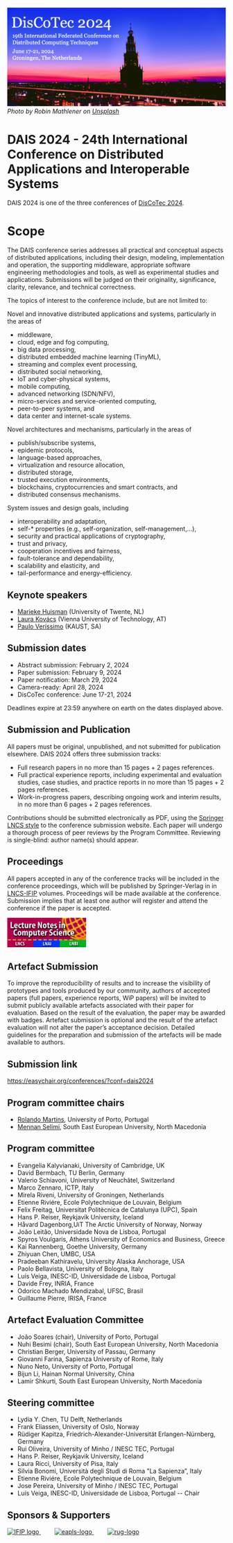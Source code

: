 [![](banner2024.v2.png)](.)
*Photo by Robin Mathlener on [Unsplash](https://unsplash.com/photos/black-concrete-building-during-night-time-3x-fuFPs-G0)* 


# DAIS 2024 - 24th International Conference on Distributed Applications and Interoperable Systems

DAIS 2024 is one of the three conferences of [DisCoTec 2024](.).

# Scope
The DAIS conference series addresses all practical and conceptual aspects of distributed applications, including their design, modeling, implementation and operation, the supporting middleware, appropriate software engineering methodologies and tools, as well as experimental studies and applications. Submissions will be judged on their originality, significance, clarity, relevance, and technical correctness.

The topics of interest to the conference include, but are not limited to:

Novel and innovative distributed applications and systems, particularly in the areas of
* middleware,
* cloud, edge and fog computing,
* big data processing,
* distributed embedded machine learning (TinyML),
* streaming and complex event processing,
* distributed social networking,
* IoT and cyber-physical systems,
* mobile computing,
* advanced networking (SDN/NFV),
* micro-services and service-oriented computing,
* peer-to-peer systems, and
* data center and internet-scale systems.

Novel architectures and mechanisms, particularly in the areas of
* publish/subscribe systems,
* epidemic protocols,
* language-based approaches,
* virtualization and resource allocation,
* distributed storage,
* trusted execution environments,
* blockchains, cryptocurrencies and smart contracts, and
* distributed consensus mechanisms.

System issues and design goals, including
* interoperability and adaptation,
* self-* properties (e.g., self-organization, self-management,...),
* security and practical applications of cryptography,
* trust and privacy,
* cooperation incentives and fairness,
* fault-tolerance and dependability,
* scalability and elasticity, and
* tail-performance and energy-efficiency.

## Keynote speakers

* [Marieke Huisman](https://wwwhome.ewi.utwente.nl/~marieke/) (University of Twente, NL)
* [Laura Kovács](http://lkovacs.com/) (Vienna University of Technology, AT)
* [Paulo Veríssimo](https://www.kaust.edu.sa/en/study/faculty/paulo-verissimo) (KAUST, SA)

## Submission dates
* Abstract submission: February 2, 2024
* Paper submission: February 9, 2024
* Paper notification: March 29, 2024
* Camera-ready: April 28, 2024
* DisCoTec conference:  June 17-21, 2024


Deadlines expire at 23:59 anywhere on earth on the dates displayed above.

## Submission and Publication

All papers must be original, unpublished, and not submitted for publication elsewhere. DAIS 2024 offers three submission tracks:

* Full research papers in no more than 15 pages + 2 pages references.
* Full practical experience reports, including experimental and evaluation studies, case studies, and practice reports in no more than 15 pages + 2 pages references.
* Work-in-progress papers, describing ongoing work and interim results, in no more than 6 pages + 2 pages references.

Contributions should be submitted electronically as PDF, using the [Springer LNCS style](https://www.springer.com/gp/computer-science/lncs/conference-proceedings-guidelines) to the conference submission website. Each paper will undergo a thorough process of peer reviews by the Program Committee. Reviewing is single-blind: author name(s) should appear.

## Proceedings
All papers accepted in any of the conference tracks will be included in the conference proceedings, which will be published by Springer-Verlag in in [LNCS-IFIP](https://www.springer.com/series/8345) volumes.
Proceedings will be made available at the conference. Submission implies that at least one author will register and attend the conference if the paper is accepted.

<img src="lncs-logo.jpg" width="182" height="68"/>

## Artefact Submission
To improve the reproducibility of results and to increase the visibility of prototypes and tools produced by our community, authors of accepted papers (full papers, experience reports, WiP papers) will be invited to submit publicly available artefacts associated with their paper for evaluation.
Based on the result of the evaluation, the paper may be awarded with badges. Artefact submission is optional and the result of the artefact evaluation will not alter the paper’s acceptance decision. Detailed guidelines for the preparation and submission of the artefacts will be made available to authors.


## Submission link

<https://easychair.org/conferences/?conf=dais2024>

<!--
## Keynote speaker

* [Peter Pietzuch](https://www.doc.ic.ac.uk/~prp/), Imperial College London, UK

## Program committee chairs
* [Marta Patino-Martínez](http://lsd.ls.fi.upm.es/Members/mpatino/) (Technical University of Madrid, Spain)
* [João Paulo](https://haslab.uminho.pt/jtpaulo) (University of Minho, Portugal)

## Program committee
* Ainhoa Azqueta, Universidad Politécnica de Madrid, Spain
* Claudio Mezzina, University Urbino, Italy
* Daniel O’Keeffe, Royal Holloway University of London, England
* Davide Frey, INRIA, France
* Emanuel Onica, Alexandru Ioan Cuza University of Iasi, Romania
* Evangelia Kalyvianaki, University of Cambridge, UK
* Etienne Riviére, Ecole Polytechnique de Louvain, Belgium
* Fábio Coelho, INESC TEC & U. Minho, Portugal
* Fábio Kon, University of São Paulo, Brazil
* Hans P. Reiser, Reykjavík University, Iceland
* Hein Meling, University of Stavanger, Norway
* João Leitão, Universidade Nova de Lisboa, Portugal
* Kostas Magoutis, University of Ioannina, Greece 
* Miguel Matos, IST INESC-ID, Universidade de Lisboa, Portugal
* Pierre-Louis Aublin, IIJ Research Laboratory, Japan
* Pierre Sutra, Telecom SudParis, France
* Romain Rouvoy, University of Lille, France
* Silvia Bonomi, Università degli Studi di Roma “La Sapienza”, Italy
* Spyros Voulgaris, Athens University of Economics and Business, Greece
* Valerio Schiavoni, University of Neuchâtel, Switzerland
* Vana Kalogeraki, Athens University of Economics and Business, Greece
* Vincenzo Gulisano, Chalmers University, Sweden

## Artefact Evaluation Committee
* António Sousa (chair), INESC TEC & U. Minho, Portugal
* Bijun Li, Hainan Normal University, China
* Cláudia Brito, INESC TEC & U. Minho, Portugal
* Christian Berger, University of Passau, Germany
* Giovanni Farina, Sapienza University of Rome, Italy
* Nuno Dionísio, LASIGE & Faculdade de Ciências, Universidade de Lisboa, Portugal
* Robin Vassantlal, LASIGE & Faculdade de Ciências, Universidade de Lisboa, Portugal
* Tânia Esteves, INESC TEC & U. Minho, Portugal
* Vinícius Vielmo Cogo (chair), LASIGE & Faculdade de Ciências, Universidade de Lisboa, Portugal
-->

## Program committee chairs
* [Rolando Martins](https://www.dcc.fc.up.pt/~rmartins/), University of Porto, Portugal
* [Mennan Selimi](https://mvdsi.seeu.edu.mk/mselimi/), South East European University, North Macedonia

## Program committee
* Evangelia Kalyvianaki, University of Cambridge, UK
* David Bermbach, TU Berlin, Germany
* Valerio Schiavoni, University of Neuchâtel, Switzerland
* Marco Zennaro, ICTP, Italy
* Mirela Riveni, University of Groningen, Netherlands
* Etienne Riviére, Ecole Polytechnique de Louvain, Belgium
* Felix Freitag, Universitat Politècnica de Catalunya (UPC), Spain
* Hans P. Reiser, Reykjavík University, Iceland
* Håvard Dagenborg,UiT The Arctic University of Norway, Norway
* João Leitão, Universidade Nova de Lisboa, Portugal
* Spyros Voulgaris, Athens University of Economics and Business, Greece
* Kai Rannenberg, Goethe University, Germany
* Zhiyuan Chen, UMBC, USA
* Pradeeban Kathiravelu, University Alaska Anchorage, USA
* Paolo Bellavista, University of Bologna, Italy
* Luís Veiga, INESC-ID, Universidade de Lisboa, Portugal
* Davide Frey, INRIA, France
* Odorico Machado Mendizabal, UFSC, Brasil
* Guillaume Pierre, IRISA, France

## Artefact Evaluation Committee
* João Soares (chair), University of Porto, Portugal
* Nuhi Besimi (chair), South East European University, North Macedonia
* Christian Berger, University of Passau, Germany
* Giovanni Farina, Sapienza University of Rome, Italy
* Nuno Neto, University of Porto, Portugal
* Bijun Li, Hainan Normal University, China
* Lamir Shkurti, South East European University, North Macedonia

## Steering committee
* Lydia Y. Chen, TU Delft, Netherlands
* Frank Eliassen, University of Oslo, Norway
* Rüdiger Kapitza, Friedrich-Alexander-Universität Erlangen-Nürnberg, Germany
* Rui Oliveira, University of Minho / INESC TEC, Portugal
* Hans P. Reiser, Reykjavik University, Iceland
* Laura Ricci, University of Pisa, Italy
* Silvia Bonomi, Università degli Studi di Roma "La Sapienza”, Italy
* Etienne Riviére, Ecole Polytechnique de Louvain, Belgium
* Jose Pereira, University of Minho / INESC TEC, Portugal
* Luís Veiga, INESC-ID, Universidade de Lisboa, Portugal -- Chair

<!--
## More Information

For additional information, please contact the Program Committee Co-chairs: <dais2023@easychair.org>
-->

## Sponsors & Supporters

<a href="https://www.ifip.org">
  <img alt="IFIP logo" src="https://encrypted-tbn0.gstatic.com/images?q=tbn:ANd9GcS-EpsUS6bK4HbtbQ12Do2lkYu998ZGaXNCTWG4bxbd11vWDMDi" height="90px">
</a>
&nbsp;   &nbsp;   &nbsp;   &nbsp;
<a href="https://eapls.org">
<img alt="eapls-logo" src="https://www.discotec.org/2021/EAPLS_logo.jpg" height="90px">
</a>
&nbsp;   &nbsp;   &nbsp;   &nbsp;
<a href="http://rug.nl">
<img alt="rug-logo" src="https://www.rug.nl/about-ug/practical-matters/huisstijl/logobank-new/corporatelogo/corporatelogorood/rugr_logoen_rood_rgb.jpg" height="90px">
</a>

